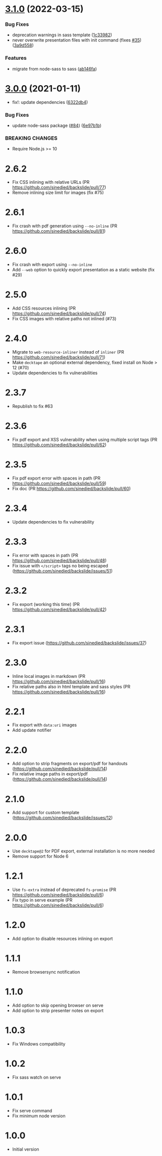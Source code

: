 # [3.1.0](https://github.com/sinedied/backslide/compare/3.0.0...3.1.0) (2022-03-15)


### Bug Fixes

* deprecation warnings in sass template ([1c33982](https://github.com/sinedied/backslide/commit/1c339822bfbf528d64764e78f61ceea5789dea42))
* never overwrite presentation files with init command (fixes [#35](https://github.com/sinedied/backslide/issues/35)) ([3a9d558](https://github.com/sinedied/backslide/commit/3a9d558ddfe3b77a8b4dc2ded05e698af1936807))


### Features

* migrate from node-sass to sass ([ab146fa](https://github.com/sinedied/backslide/commit/ab146fa25767ccbab1d166cb9c9eff97419b741a))

# [3.0.0](https://github.com/sinedied/backslide/compare/2.6.2...3.0.0) (2021-01-11)


* fix!: update dependencies ([6322db4](https://github.com/sinedied/backslide/commit/6322db4409c6035e4896bb0c408b7891a10287a7))


### Bug Fixes

* update node-sass package ([#84](https://github.com/sinedied/backslide/issues/84)) ([6e97b1b](https://github.com/sinedied/backslide/commit/6e97b1ba8f41fcc8983ca0e2747722a4a98fb375))


### BREAKING CHANGES

* Require Node.js >= 10

# 2.6.2
- Fix CSS inlining with relative URLs (PR https://github.com/sinedied/backslide/pull/77)
- Remove inlining size limit for images (fix #75)

# 2.6.1
- Fix crash with pdf generation using `--no-inline` (PR https://github.com/sinedied/backslide/pull/81)

# 2.6.0
- Fix crash with export using `--no-inline`
- Add `--web` option to quickly export presentation as a static website (fix #29)

# 2.5.0
- Add CSS resources inlining (PR https://github.com/sinedied/backslide/pull/74)
- Fix CSS images with relative paths not inlined (#73)

# 2.4.0
- Migrate to `web-resource-inliner` instead of `inliner` (PR https://github.com/sinedied/backslide/pull/71)
- Make `decktape` an optional external dependency, fixed install on Node > 12 (#70)
- Update dependencies to fix vulnerabilities

# 2.3.7
- Republish to fix #63

# 2.3.6
- Fix pdf export and XSS vulnerability when using multiple script tags (PR https://github.com/sinedied/backslide/pull/62)

# 2.3.5
- Fix pdf export error with spaces in path (PR https://github.com/sinedied/backslide/pull/59)
- Fix doc (PR https://github.com/sinedied/backslide/pull/60)

# 2.3.4
- Update dependencies to fix vulnerability

# 2.3.3
- Fix error with spaces in path (PR https://github.com/sinedied/backslide/pull/48)
- Fix issue with `</script>` tags no being escaped (https://github.com/sinedied/backslide/issues/51)

# 2.3.2
- Fix export (working this time) (PR https://github.com/sinedied/backslide/pull/42)

# 2.3.1
- Fix export issue (https://github.com/sinedied/backslide/issues/37)

# 2.3.0
- Inline local images in markdown (PR https://github.com/sinedied/backslide/pull/16)
- Fix relative paths also in html template and sass styles (PR https://github.com/sinedied/backslide/pull/16)

# 2.2.1
- Fix export with `data:uri` images
- Add update notifier

# 2.2.0
- Add option to strip fragments on export/pdf for handouts (https://github.com/sinedied/backslide/pull/14)
- Fix relative image paths in export/pdf (https://github.com/sinedied/backslide/pull/14)

# 2.1.0
- Add support for custom template (https://github.com/sinedied/backslide/issues/12)

# 2.0.0
- Use `decktape@2` for PDF export, external installation is no more needed
- Remove support for Node 6

# 1.2.1
- Use `fs-extra` instead of deprecated `fs-promise` (PR https://github.com/sinedied/backslide/pull/6)
- Fix typo in serve example (PR https://github.com/sinedied/backslide/pull/6)

# 1.2.0
- Add option to disable resources inlining on export

# 1.1.1
- Remove browsersync notification

# 1.1.0
- Add option to skip opening browser on serve
- Add option to strip presenter notes on export

# 1.0.3
- Fix Windows compatibility

# 1.0.2
- Fix sass watch on serve

# 1.0.1
- Fix serve command
- Fix minimum node version

# 1.0.0
- Initial version
